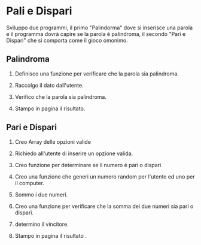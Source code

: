 Pali e Dispari
===
Sviluppo due programmi, il primo "Palindorma" dove si inserisce una parola e il programma dovrà capire se la parola è palindroma, il secondo "Pari e Dispari" che si comporta come il gioco omonimo.

## Palindroma

1. Definisco una funzione per verificare che la parola sia palindroma.

2. Raccolgo il dato dall'utente.

3. Verifico che la parola sia palindroma.

4. Stampo in pagina il risultato. 

## Pari e Dispari

1. Creo Array delle opzioni valide

2. Richiedo all'utente di inserire un opzione valida.

3. Creo funzione per determinare se il numero è pari o dispari

4. Creo una funzione che generi un numero random per l'utente ed uno per il computer.

5. Sommo i due numeri.

6. Creo una funzione per verificare che la somma dei due numeri sia pari o dispari.

7. determino il vincitore. 

8. Stampo in pagina il risultato .
